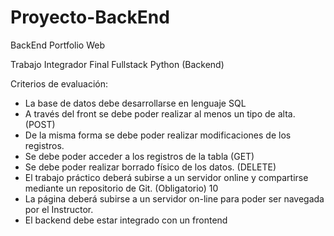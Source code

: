 # Proyecto-BackEnd
BackEnd Portfolio Web

Trabajo Integrador Final
Fullstack Python
(Backend)

Criterios de evaluación:
* La base de datos debe desarrollarse en lenguaje SQL 
* A través del front se debe poder realizar al menos un tipo de alta.
(POST) 
* De la misma forma se debe poder realizar modificaciones de los
registros. 
* Se debe poder acceder a los registros de la tabla (GET) 
* Se debe poder realizar borrado físico de los datos. (DELETE) 
* El trabajo práctico deberá subirse a un servidor online y
compartirse mediante un repositorio de Git. (Obligatorio) 10
* La página deberá subirse a un servidor on-line para poder ser
navegada por el Instructor. 
* El backend debe estar integrado con un frontend 
